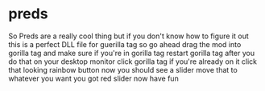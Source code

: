 # preds




So Preds are a really cool thing but if you don't know how to figure it out this is a perfect DLL file for guerilla tag so go ahead drag the mod into gorilla tag and make sure if you're in gorilla tag restart gorilla tag after you do that on your desktop monitor click gorilla tag if you're already on it click that looking rainbow button now you should see a slider move that to whatever you want you got red slider now have fun
